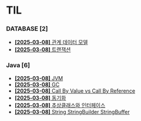 # TIL
 
### DATABASE [2]
- [**[2025-03-08]**  관계 데이터 모델](https://github.com/A-lass/TIL/blob/main/DATABASE/관계_데이터_모델.md)
- [**[2025-03-08]**  트랜잭션](https://github.com/A-lass/TIL/blob/main/DATABASE/트랜잭션.md)
### Java [6]
- [**[2025-03-08]**  JVM](https://github.com/A-lass/TIL/blob/main/Java/JVM.md)
- [**[2025-03-08]**  GC](https://github.com/A-lass/TIL/blob/main/Java/GC.md)
- [**[2025-03-08]**  Call By Value vs Call By Reference](https://github.com/A-lass/TIL/blob/main/Java/Call_By_Value_vs_Call_By_Reference.md)
- [**[2025-03-08]**  동기화](https://github.com/A-lass/TIL/blob/main/Java/동기화.md)
- [**[2025-03-08]**  추상클래스와 인터페이스](https://github.com/A-lass/TIL/blob/main/Java/추상클래스와_인터페이스.md)
- [**[2025-03-08]**  String StringBuilder StringBuffer](https://github.com/A-lass/TIL/blob/main/Java/String_StringBuilder_StringBuffer.md)
